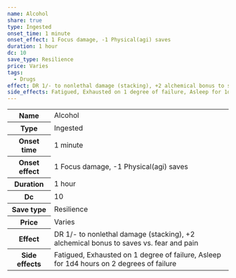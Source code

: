 ```yaml
---
name: Alcohol
share: true
type: Ingested
onset_time: 1 minute
onset_effect: 1 Focus damage, -1 Physical(agi) saves
duration: 1 hour
dc: 10
save_type: Resilience
price: Varies
tags:
  - Drugs
effect: DR 1/- to nonlethal damage (stacking), +2 alchemical bonus to saves vs. fear and pain
side_effects: Fatigued, Exhausted on 1 degree of failure, Asleep for 1d4 hours on 2 degrees of failure
---
```

<p><span dir="ltr" style="overflow-x: auto;"><table><tbody><tr><th dir="ltr">Name</th><td dir="ltr">Alcohol</td></tr><tr><th dir="ltr">Type</th><td dir="ltr">Ingested</td></tr><tr><th dir="ltr">Onset time</th><td dir="ltr">1 minute</td></tr><tr><th dir="ltr">Onset effect</th><td dir="ltr">1 Focus damage, -1 Physical(agi) saves</td></tr><tr><th dir="ltr">Duration</th><td dir="ltr">1 hour</td></tr><tr><th dir="ltr">Dc</th><td dir="auto">10</td></tr><tr><th dir="ltr">Save type</th><td dir="ltr">Resilience</td></tr><tr><th dir="ltr">Price</th><td dir="ltr">Varies</td></tr><tr><th dir="ltr">Effect</th><td dir="ltr">DR 1/- to nonlethal damage (stacking), +2 alchemical bonus to saves vs. fear and pain</td></tr><tr><th dir="ltr">Side effects</th><td dir="ltr">Fatigued, Exhausted on 1 degree of failure, Asleep for 1d4 hours on 2 degrees of failure</td></tr></tbody></table></span></p>